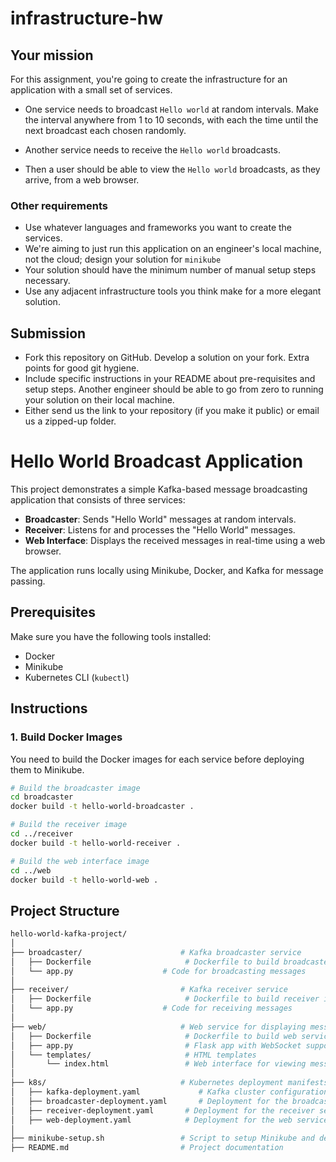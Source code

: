 # infrastructure-hw

## Your mission

For this assignment, you're going to create the infrastructure for an application with a small set of services.

- One service needs to broadcast `Hello world` at random intervals. Make the interval anywhere from 1 to 10 seconds, with each the time until the next broadcast each chosen randomly.

- Another service needs to receive the `Hello world` broadcasts.

- Then a user should be able to view the `Hello world` broadcasts, as they arrive, from a web browser.

### Other requirements

- Use whatever languages and frameworks you want to create the services.
- We're aiming to just run this application on an engineer's local machine, not the cloud; design your solution for `minikube`
- Your solution should have the minimum number of manual setup steps necessary.
- Use any adjacent infrastructure tools you think make for a more elegant solution.

## Submission

- Fork this repository on GitHub. Develop a solution on your fork. Extra points for good git hygiene.
- Include specific instructions in your README about pre-requisites and setup steps. Another engineer should be able to go from zero to running your solution on their local machine.
- Either send us the link to your repository (if you make it public) or email us a zipped-up folder.


# Hello World Broadcast Application

This project demonstrates a simple Kafka-based message broadcasting application that consists of three services:
- **Broadcaster**: Sends "Hello World" messages at random intervals.
- **Receiver**: Listens for and processes the "Hello World" messages.
- **Web Interface**: Displays the received messages in real-time using a web browser.

The application runs locally using Minikube, Docker, and Kafka for message passing.

## Prerequisites

Make sure you have the following tools installed:
- Docker
- Minikube
- Kubernetes CLI (`kubectl`)

## Instructions

### 1. Build Docker Images

You need to build the Docker images for each service before deploying them to Minikube.

```bash
# Build the broadcaster image
cd broadcaster
docker build -t hello-world-broadcaster .

# Build the receiver image
cd ../receiver
docker build -t hello-world-receiver .

# Build the web interface image
cd ../web
docker build -t hello-world-web .
```

## Project Structure

```bash
hello-world-kafka-project/
│
├── broadcaster/                      # Kafka broadcaster service
│   ├── Dockerfile                     # Dockerfile to build broadcaster image
│   └── app.py                    # Code for broadcasting messages
│
├── receiver/                         # Kafka receiver service
│   ├── Dockerfile                     # Dockerfile to build receiver image
│   └── app.py                    # Code for receiving messages
│
├── web/                              # Web service for displaying messages
│   ├── Dockerfile                     # Dockerfile to build web service image
│   ├── app.py                         # Flask app with WebSocket support
│   └── templates/                     # HTML templates
│       └── index.html                 # Web interface for viewing messages
│
├── k8s/                              # Kubernetes deployment manifests
│   ├── kafka-deployment.yaml             # Kafka cluster configuration (Strimzi)
│   ├── broadcaster-deployment.yaml       # Deployment for the broadcaster service
│   ├── receiver-deployment.yaml       # Deployment for the receiver service
│   ├── web-deployment.yaml            # Deployment for the web service
│
├── minikube-setup.sh                 # Script to setup Minikube and deploy services
├── README.md                         # Project documentation
```